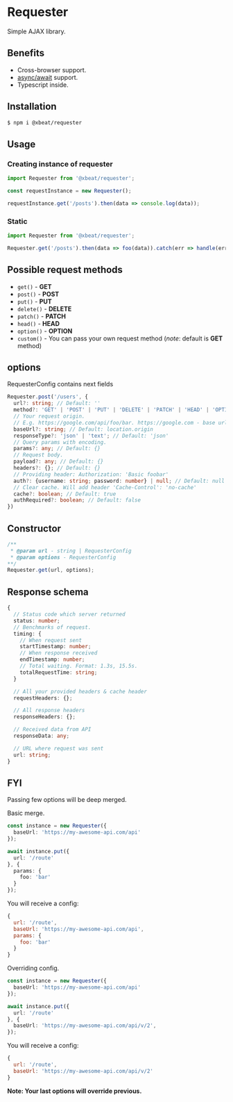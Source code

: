 # Requester

Simple AJAX library.

## Benefits

- Cross-browser support.
- [async/await](https://developer.mozilla.org/ru/docs/Web/JavaScript/Reference/Statements/async_function) support.
- Typescript inside.

## Installation

```bash
$ npm i @xbeat/requester
```

## Usage

### Creating instance of requester

```js
import Requester from '@xbeat/requester';

const requestInstance = new Requester();

requestInstance.get('/posts').then(data => console.log(data));
```

### Static

```js
import Requester from '@xbeat/requester';

Requester.get('/posts').then(data => foo(data)).catch(err => handle(err));
```

## Possible request methods

- ``get()`` - **GET**
- ``post()`` - **POST**
- ``put()`` - **PUT**
- ``delete()`` - **DELETE**
- ``patch()`` - **PATCH**
- ``head()`` - **HEAD**
- ``option()`` - **OPTION**
- ``custom()`` - You can pass your own request method (*note*: default is **GET** method)

## options

RequesterConfig contains next fields
```ts
Requester.post('/users', {
  url?: string; // Default: ''
  method?: 'GET' | 'POST' | 'PUT' | 'DELETE' | 'PATCH' | 'HEAD' | 'OPTION' | any; // Default: 'GET'
  // Your request origin.
  // E.g. https://google.com/api/foo/bar. https://google.com - base url.
  baseUrl?: string; // Default: location.origin
  responseType?: 'json' | 'text'; // Default: 'json'
  // Query params with encoding.
  params?: any; // Default: {}
  // Request body.
  payload?: any; // Default: {}
  headers?: {}; // Default: {}
  // Providing header: Authorization: 'Basic foobar'
  auth?: {username: string; password: number} | null; // Default: null
  // Clear cache. Will add header 'Cache-Control': 'no-cache'
  cache?: boolean; // Default: true
  authRequired?: boolean; // Default: false
})
```

## Constructor

```js
/**
 * @param url - string | RequesterConfig
 * @param options - RequesterConfig
**/
Requester.get(url, options);
```

## Response schema

```ts
{
  // Status code which server returned
  status: number;
  // Benchmarks of request.
  timing: {
    // When request sent
    startTimestamp: number;
    // When response received
    endTimestamp: number;
    // Total waiting. Format: 1.3s, 15.5s.
    totalRequestTime: string;
  }

  // All your provided headers & cache header
  requestHeaders: {};

  // All response headers
  responseHeaders: {};

  // Received data from API
  responseData: any;

  // URL where request was sent
  url: string;
}
```

## FYI

Passing few options will be deep merged.

Basic merge.
```ts
const instance = new Requester({
  baseUrl: 'https://my-awesome-api.com/api'
});

await instance.put({
  url: '/route'
}, {
  params: {
    foo: 'bar'
  }
});
```

You will receive a config:
```js
{
  url: '/route',
  baseUrl: 'https://my-awesome-api.com/api',
  params: {
    foo: 'bar'
  }
}
```

Overriding config.

```ts
const instance = new Requester({
  baseUrl: 'https://my-awesome-api.com/api'
});

await instance.put({
  url: '/route'
}, {
  baseUrl: 'https://my-awesome-api.com/api/v/2',
});
```

You will receive a config:
```js
{
  url: '/route',
  baseUrl: 'https://my-awesome-api.com/api/v/2'
}
```
**Note: Your last options will override previous.**